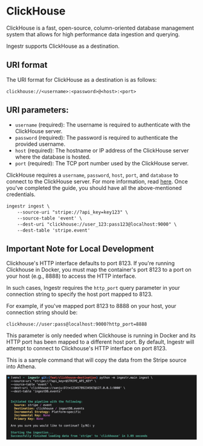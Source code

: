 # ClickHouse
ClickHouse is a fast, open-source, column-oriented database management system that allows for high performance data ingestion and querying.

Ingestr supports ClickHouse as a destination.

## URI format
The URI format for ClickHouse as a destination is as follows:

```plaintext
clickhouse://<username>:<password>@<host>:<port>
```
## URI parameters:
- `username` (required): The username is required to authenticate with the ClickHouse server.
- `password` (required): The password is required to authenticate the provided username.
- `host` (required): The hostname or IP address of the ClickHouse server where the database is hosted.
- `port` (required): The TCP port number used by the ClickHouse server.


ClickHouse requires a `username`, `password`, `host`, `port`, and `database` to connect to the ClickHouse server. For more information, read [here](https://dlthub.com/docs/dlt-ecosystem/destinations/clickhouse#2-setup-clickhouse-database). Once you've completed the guide, you should have all the above-mentioned credentials.

```
ingestr ingest \
    --source-uri "stripe://?api_key=key123" \
    --source-table 'event' \
    --dest-uri "clickhouse://user_123:pass123@localhost:9000" \
    --dest-table 'stripe.event'
```

## Important Note for Local Development

Clickhouse's HTTP interface defaults to port 8123. If you're running Clickhouse in Docker, you must map the container's port 8123 to a port on your host (e.g., 8888) to access the HTTP interface.

In such cases, Ingestr requires the `http_port` query parameter in your connection string to specify the host port mapped to 8123.

For example, if you've mapped port 8123 to 8888 on your host, your connection string should be:

```
clickhouse://user:pass@localhost:9000?http_port=8888
```

This parameter is only needed when Clickhouse is running in Docker and its HTTP port has been mapped to a different host port. By default, Ingestr will attempt to connect to Clickhouse's HTTP interface on port 8123.

This is a sample command that will copy the data from the Stripe source into Athena.

<img alt="clickhouse_img" src="../media/clickhouse_img.png" />

